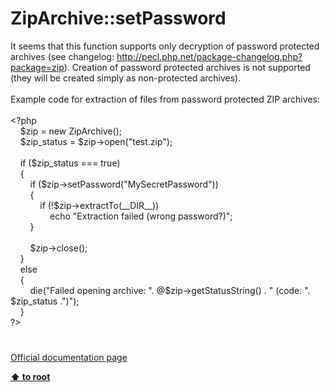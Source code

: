 # ZipArchive::setPassword




<div class="phpcode"><span class="html">
It seems that this function supports only decryption of password protected archives (see changelog: <a href="http://pecl.php.net/package-changelog.php?package=zip" rel="nofollow" target="_blank">http://pecl.php.net/package-changelog.php?package=zip</a>). Creation of password protected archives is not supported (they will be created simply as non-protected archives).<br><br>Example code for extraction of files from password protected ZIP archives:<br><br><span class="default">&lt;?php<br>&#xA0; &#xA0; $zip </span><span class="keyword">= new </span><span class="default">ZipArchive</span><span class="keyword">();<br>&#xA0; &#xA0; </span><span class="default">$zip_status </span><span class="keyword">= </span><span class="default">$zip</span><span class="keyword">-&gt;</span><span class="default">open</span><span class="keyword">(</span><span class="string">&quot;test.zip&quot;</span><span class="keyword">);<br><br>&#xA0; &#xA0; if (</span><span class="default">$zip_status </span><span class="keyword">=== </span><span class="default">true</span><span class="keyword">)<br>&#xA0; &#xA0; {<br>&#xA0; &#xA0; &#xA0; &#xA0; if (</span><span class="default">$zip</span><span class="keyword">-&gt;</span><span class="default">setPassword</span><span class="keyword">(</span><span class="string">&quot;MySecretPassword&quot;</span><span class="keyword">))<br>&#xA0; &#xA0; &#xA0; &#xA0; {<br>&#xA0; &#xA0; &#xA0; &#xA0; &#xA0; &#xA0; if (!</span><span class="default">$zip</span><span class="keyword">-&gt;</span><span class="default">extractTo</span><span class="keyword">(</span><span class="default">__DIR__</span><span class="keyword">))<br>&#xA0; &#xA0; &#xA0; &#xA0; &#xA0; &#xA0; &#xA0; &#xA0; echo </span><span class="string">&quot;Extraction failed (wrong password?)&quot;</span><span class="keyword">;<br>&#xA0; &#xA0; &#xA0; &#xA0; }<br><br>&#xA0; &#xA0; &#xA0; &#xA0; </span><span class="default">$zip</span><span class="keyword">-&gt;</span><span class="default">close</span><span class="keyword">();<br>&#xA0; &#xA0; }<br>&#xA0; &#xA0; else<br>&#xA0; &#xA0; {<br>&#xA0; &#xA0; &#xA0; &#xA0; die(</span><span class="string">&quot;Failed opening archive: &quot;</span><span class="keyword">. @</span><span class="default">$zip</span><span class="keyword">-&gt;</span><span class="default">getStatusString</span><span class="keyword">() . </span><span class="string">&quot; (code: &quot;</span><span class="keyword">. </span><span class="default">$zip_status </span><span class="keyword">.</span><span class="string">&quot;)&quot;</span><span class="keyword">);<br>&#xA0; &#xA0; }<br></span><span class="default">?&gt;</span>
</span>
</div>
  

#

[Official documentation page](https://www.php.net/manual/en/ziparchive.setpassword.php)

**[⬆ to root](/)**